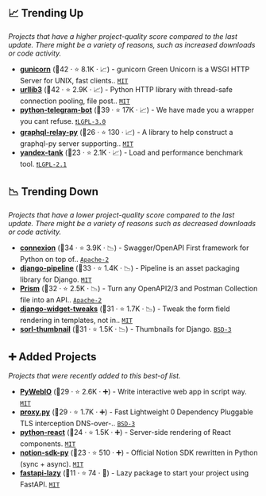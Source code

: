 ## 📈 Trending Up

_Projects that have a higher project-quality score compared to the last update. There might be a variety of reasons, such as increased downloads or code activity._

- <b><a href="https://github.com/benoitc/gunicorn">gunicorn</a></b> (🥇42 ·  ⭐ 8.1K · 📈) - gunicorn Green Unicorn is a WSGI HTTP Server for UNIX, fast clients.. <code><a href="http://bit.ly/34MBwT8">MIT</a></code>
- <b><a href="https://github.com/urllib3/urllib3">urllib3</a></b> (🥈42 ·  ⭐ 2.9K · 📈) - Python HTTP library with thread-safe connection pooling, file post.. <code><a href="http://bit.ly/34MBwT8">MIT</a></code>
- <b><a href="https://github.com/python-telegram-bot/python-telegram-bot">python-telegram-bot</a></b> (🥇39 ·  ⭐ 17K · 📈) - We have made you a wrapper you cant refuse. <code><a href="http://bit.ly/37RvQcA">❗️LGPL-3.0</a></code>
- <b><a href="https://github.com/graphql-python/graphql-relay-py">graphql-relay-py</a></b> (🥈26 ·  ⭐ 130 · 📈) - A library to help construct a graphql-py server supporting.. <code><a href="http://bit.ly/34MBwT8">MIT</a></code>
- <b><a href="https://github.com/yandex/yandex-tank">yandex-tank</a></b> (🥉23 ·  ⭐ 2.1K · 📈) - Load and performance benchmark tool. <code><a href="https://tldrlegal.com/search?q=LGPL-2.1">❗️LGPL-2.1</a></code>

## 📉 Trending Down

_Projects that have a lower project-quality score compared to the last update. There might be a variety of reasons such as decreased downloads or code activity._

- <b><a href="https://github.com/zalando/connexion">connexion</a></b> (🥇34 ·  ⭐ 3.9K · 📉) - Swagger/OpenAPI First framework for Python on top of.. <code><a href="http://bit.ly/3nYMfla">Apache-2</a></code> <code><img src="https://www.openapis.org/wp-content/uploads/sites/3/2016/11/favicon.png" style="display:inline;" width="13" height="13"></code>
- <b><a href="https://github.com/jazzband/django-pipeline">django-pipeline</a></b> (🥈33 ·  ⭐ 1.4K · 📉) - Pipeline is an asset packaging library for Django. <code><a href="http://bit.ly/34MBwT8">MIT</a></code> <code><img src="https://static.djangoproject.com/img/icon-touch.e4872c4da341.png" style="display:inline;" width="13" height="13"></code>
- <b><a href="https://github.com/stoplightio/prism">Prism</a></b> (🥈32 ·  ⭐ 2.5K · 📉) - Turn any OpenAPI2/3 and Postman Collection file into an API.. <code><a href="http://bit.ly/3nYMfla">Apache-2</a></code> <code><img src="https://www.openapis.org/wp-content/uploads/sites/3/2016/11/favicon.png" style="display:inline;" width="13" height="13"></code>
- <b><a href="https://github.com/jazzband/django-widget-tweaks">django-widget-tweaks</a></b> (🥈31 ·  ⭐ 1.7K · 📉) - Tweak the form field rendering in templates, not in.. <code><a href="http://bit.ly/34MBwT8">MIT</a></code> <code><img src="https://static.djangoproject.com/img/icon-touch.e4872c4da341.png" style="display:inline;" width="13" height="13"></code>
- <b><a href="https://github.com/jazzband/sorl-thumbnail">sorl-thumbnail</a></b> (🥈31 ·  ⭐ 1.5K · 📉) - Thumbnails for Django. <code><a href="http://bit.ly/3aKzpTv">BSD-3</a></code> <code><img src="https://static.djangoproject.com/img/icon-touch.e4872c4da341.png" style="display:inline;" width="13" height="13"></code>

## ➕ Added Projects

_Projects that were recently added to this best-of list._

- <b><a href="https://github.com/pywebio/PyWebIO">PyWebIO</a></b> (🥈29 ·  ⭐ 2.6K · ➕) - Write interactive web app in script way. <code><a href="http://bit.ly/34MBwT8">MIT</a></code>
- <b><a href="https://github.com/abhinavsingh/proxy.py">proxy.py</a></b> (🥉29 ·  ⭐ 1.7K · ➕) - Fast Lightweight 0 Dependency Pluggable TLS interception DNS-over-.. <code><a href="http://bit.ly/3aKzpTv">BSD-3</a></code>
- <b><a href="https://github.com/markfinger/python-react">python-react</a></b> (🥉24 ·  ⭐ 1.5K · ➕) - Server-side rendering of React components. <code><a href="http://bit.ly/34MBwT8">MIT</a></code>
- <b><a href="https://github.com/ramnes/notion-sdk-py">notion-sdk-py</a></b> (🥉23 ·  ⭐ 510 · ➕) - Official Notion SDK rewritten in Python (sync + async). <code><a href="http://bit.ly/34MBwT8">MIT</a></code>
- <b><a href="https://github.com/yezz123/fastapi-lazy">fastapi-lazy</a></b> (🥉11 ·  ⭐ 74 · 🐣) - Lazy package to start your project using FastAPI. <code><a href="http://bit.ly/34MBwT8">MIT</a></code> <code><img src="https://fastapi.tiangolo.com/img/favicon.png" style="display:inline;" width="13" height="13"></code>

